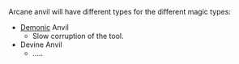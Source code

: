 Arcane anvil will have different types for the different magic types:
- [Demonic](Demonic-magic) Anvil
	- Slow corruption of the tool.
- Devine Anvil
	- .....